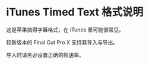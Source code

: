 # iTunes Timed Text 格式说明

这是苹果搞得字幕格式，在 iTunes 里可能很常见。

较新版本的 Final Cut Pro X 支持其导入与导出。



导入时请务必设置正确的帧速率。